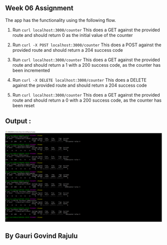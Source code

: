 ## Week 06 Assignment

The app has the functionality using the following flow.

1.	Run `curl localhost:3000/counter`
	  This does a GET against the provided route and should return 0 as the initial value of the counter

2.	Run `curl -X POST localhost:3000/counter`
    This does a POST against the provided route and should return a 204 success code

3.	Run `curl localhost:3000/counter`
    This does a GET against the provided route and should return a 1 with a 200 success code, as the counter has been incremented

4.	Run `curl -X DELETE localhost:3000/counter`
    This does a DELETE against the provided route and should return a 204 success code

5.	Run `curl localhost:3000/counter`
    This does a GET against the provided route and should return a 0 with a 200 success code, as the counter has been reset

## Output :

<img src='Week06_output.PNG'>

## By Gauri Govind Rajulu
